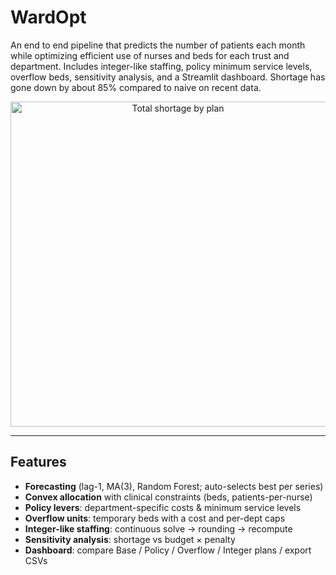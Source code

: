# WardOpt
An end to end pipeline that predicts the number of patients each month while optimizing efficient use of nurses and beds for each trust and department. Includes integer-like staffing, policy minimum service levels, overflow beds, sensitivity analysis, and a Streamlit dashboard. Shortage has gone down by about 85% compared to naive on recent data.

<p align="center">
  <img src="plots/total_shortage_by_plan.png" width="520" alt="Total shortage by plan">
</p>

---

## Features
- **Forecasting** (lag-1, MA(3), Random Forest; auto-selects best per series)
- **Convex allocation** with clinical constraints (beds, patients-per-nurse)
- **Policy levers**: department-specific costs & minimum service levels
- **Overflow units**: temporary beds with a cost and per-dept caps
- **Integer-like staffing**: continuous solve → rounding → recompute
- **Sensitivity analysis**: shortage vs budget × penalty
- **Dashboard**: compare Base / Policy / Overflow / Integer plans / export CSVs
